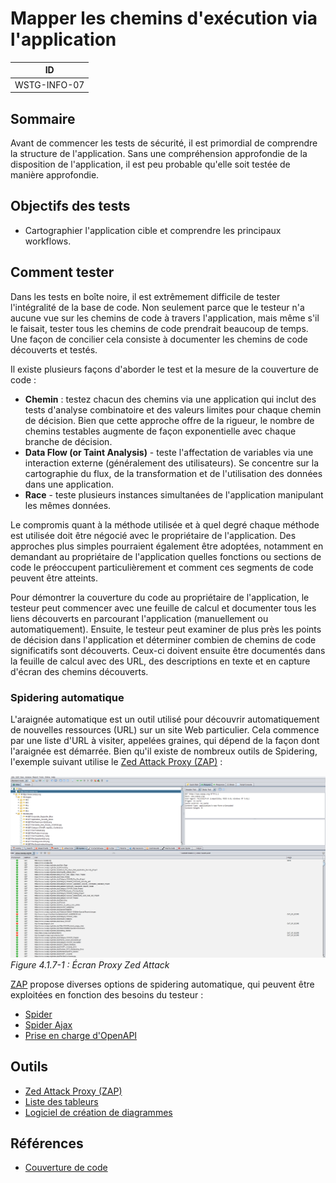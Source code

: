 # Mapper les chemins d'exécution via l'application

|ID          |
|------------|
|WSTG-INFO-07|

## Sommaire

Avant de commencer les tests de sécurité, il est primordial de comprendre la structure de l'application. Sans une compréhension approfondie de la disposition de l'application, il est peu probable qu'elle soit testée de manière approfondie.

## Objectifs des tests

- Cartographier l'application cible et comprendre les principaux workflows.

## Comment tester

Dans les tests en boîte noire, il est extrêmement difficile de tester l'intégralité de la base de code. Non seulement parce que le testeur n'a aucune vue sur les chemins de code à travers l'application, mais même s'il le faisait, tester tous les chemins de code prendrait beaucoup de temps. Une façon de concilier cela consiste à documenter les chemins de code découverts et testés.

Il existe plusieurs façons d'aborder le test et la mesure de la couverture de code :

- **Chemin** : testez chacun des chemins via une application qui inclut des tests d'analyse combinatoire et des valeurs limites pour chaque chemin de décision. Bien que cette approche offre de la rigueur, le nombre de chemins testables augmente de façon exponentielle avec chaque branche de décision.
- **Data Flow (or Taint Analysis)** - teste l'affectation de variables via une interaction externe (généralement des utilisateurs). Se concentre sur la cartographie du flux, de la transformation et de l'utilisation des données dans une application.
- **Race** - teste plusieurs instances simultanées de l'application manipulant les mêmes données.

Le compromis quant à la méthode utilisée et à quel degré chaque méthode est utilisée doit être négocié avec le propriétaire de l'application. Des approches plus simples pourraient également être adoptées, notamment en demandant au propriétaire de l'application quelles fonctions ou sections de code le préoccupent particulièrement et comment ces segments de code peuvent être atteints.

Pour démontrer la couverture du code au propriétaire de l'application, le testeur peut commencer avec une feuille de calcul et documenter tous les liens découverts en parcourant l'application (manuellement ou automatiquement). Ensuite, le testeur peut examiner de plus près les points de décision dans l'application et déterminer combien de chemins de code significatifs sont découverts. Ceux-ci doivent ensuite être documentés dans la feuille de calcul avec des URL, des descriptions en texte et en capture d'écran des chemins découverts.

### Spidering automatique

L'araignée automatique est un outil utilisé pour découvrir automatiquement de nouvelles ressources (URL) sur un site Web particulier. Cela commence par une liste d'URL à visiter, appelées graines, qui dépend de la façon dont l'araignée est démarrée. Bien qu'il existe de nombreux outils de Spidering, l'exemple suivant utilise le [Zed Attack Proxy (ZAP)](https://github.com/zaproxy/zaproxy) :

![Écran Proxy Zed Attack](images/OWASPZAPSP.png)\
*Figure 4.1.7-1 : Écran Proxy Zed Attack*

[ZAP](https://github.com/zaproxy/zaproxy) propose diverses options de spidering automatique, qui peuvent être exploitées en fonction des besoins du testeur :

- [Spider](https://www.zaproxy.org/docs/desktop/start/features/spider/)
- [Spider Ajax](https://www.zaproxy.org/docs/desktop/addons/ajax-spider/)
- [Prise en charge d'OpenAPI](https://www.zaproxy.org/docs/desktop/addons/openapi-support/)

## Outils

- [Zed Attack Proxy (ZAP)](https://github.com/zaproxy/zaproxy)
- [Liste des tableurs](https://en.wikipedia.org/wiki/List_of_spreadsheet_software)
- [Logiciel de création de diagrammes](https://en.wikipedia.org/wiki/List_of_concept-_and_mind-mapping_software)

## Références

- [Couverture de code](https://en.wikipedia.org/wiki/Code_coverage)
